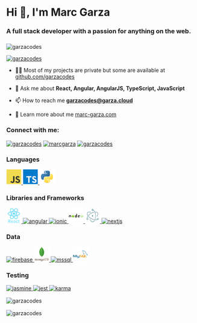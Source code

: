 <h1>Hi 👋, I'm Marc Garza</h1>
<h3 style="margin-bottom: 20px">A full stack developer with a passion for anything on the web.</h3>

###  

<p align="left"> <img src="https://komarev.com/ghpvc/?username=garzacodes&label=Profile%20views&color=0e75b6&style=flat" alt="garzacodes" /> </p>

<p align="left"> <a href="https://twitter.com/garzacodes" target="blank"><img src="https://img.shields.io/twitter/follow/garzacodes?logo=twitter&style=for-the-badge" alt="garzacodes" /></a> </p>

- 👨‍💻 Most of my projects are private but some are available at [github.com/garzacodes](github.com/garzacodes)

- 💬 Ask me about **React, Angular, AngularJS, TypeScript, JavaScript**

- 📫 How to reach me **garzacodes@garza.cloud**

- 📄 Learn more about me [marc-garza.com](marc-garza.com)

<h3 align="left">Connect with me:</h3>

<p align="left">
<a href="https://twitter.com/garzacodes" target="blank"><img align="center" src="https://raw.githubusercontent.com/rahuldkjain/github-profile-readme-generator/master/src/images/icons/Social/twitter.svg" alt="garzacodes" height="30" width="40" /></a>
<a href="https://linkedin.com/in/marcgarza" target="blank"><img align="center" src="https://raw.githubusercontent.com/rahuldkjain/github-profile-readme-generator/master/src/images/icons/Social/linked-in-alt.svg" alt="marcgarza" height="30" width="40" /></a>
<a href="https://www.youtube.com/c/garzacodes" target="blank"><img align="center" src="https://raw.githubusercontent.com/rahuldkjain/github-profile-readme-generator/master/src/images/icons/Social/youtube.svg" alt="garzacodes" height="30" width="40" /></a>
</p>


<h3 align="left">Languages</h3>

<p align="left">
    <a
    href="https://developer.mozilla.org/en-US/docs/Web/JavaScript"
    target="_blank"
    rel="noreferrer"
  >
    <img
      src="https://raw.githubusercontent.com/devicons/devicon/master/icons/javascript/javascript-original.svg"
      alt="javascript"
      width="40"
      height="40"
    />
  </a>
  <a href="https://www.typescriptlang.org/" target="_blank" rel="noreferrer">
    <img
      src="https://raw.githubusercontent.com/devicons/devicon/master/icons/typescript/typescript-original.svg"
      alt="typescript"
      width="40"
      height="40"
    />
  </a><a href="https://www.python.org" target="_blank" rel="noreferrer">
    <img
      src="https://raw.githubusercontent.com/devicons/devicon/master/icons/python/python-original.svg"
      alt="python"
      width="40"
      height="40"
    />
  </a>

  </p>


  <h3 align="left">Libraries and Frameworks</h3>
  <!-- Libraries and Frameworks -->
  <p align="left">

  <a href="https://reactjs.org/" target="_blank" rel="noreferrer">
    <img
      src="https://raw.githubusercontent.com/devicons/devicon/master/icons/react/react-original-wordmark.svg"
      alt="react"
      width="40"
      height="40"
    />
  </a><a href="https://angular.io" target="_blank" rel="noreferrer">
    <img
      src="https://angular.io/assets/images/logos/angular/angular.svg"
      alt="angular"
      width="40"
      height="40"
    />
  </a><a href="https://ionicframework.com" target="_blank" rel="noreferrer">
    <img
      src="https://upload.wikimedia.org/wikipedia/commons/d/d1/Ionic_Logo.svg"
      alt="ionic"
      width="40"
      height="40"
    />
  </a><a href="https://nodejs.org" target="_blank" rel="noreferrer">
    <img
      src="https://raw.githubusercontent.com/devicons/devicon/master/icons/nodejs/nodejs-original-wordmark.svg"
      alt="nodejs"
      width="40"
      height="40"
    />
  </a><a href="https://www.electronjs.org" target="_blank" rel="noreferrer">
    <img
      src="https://raw.githubusercontent.com/devicons/devicon/master/icons/electron/electron-original.svg"
      alt="electron"
      width="40"
      height="40"
    />
    
<a href="https://nextjs.org/" target="_blank">
  <img
    src="https://cdn.worldvectorlogo.com/logos/nextjs-3.svg"
    alt="nextjs"
    width="40"
    height="40" 
  />
</a>

</p>

<!-- Databases -->
<h3 align="left">Data</h3>
<p align="left">

  <a href="https://firebase.google.com/" target="_blank" rel="noreferrer">
    <img
      src="https://www.vectorlogo.zone/logos/firebase/firebase-icon.svg"
      alt="firebase"
      width="40"
      height="40"
    />
  </a><a href="https://www.mongodb.com/" target="_blank" rel="noreferrer">
    <img
      src="https://raw.githubusercontent.com/devicons/devicon/master/icons/mongodb/mongodb-original-wordmark.svg"
      alt="mongodb"
      width="40"
      height="40"
    />
  </a><a
    href="https://www.microsoft.com/en-us/sql-server"
    target="_blank"
    rel="noreferrer"
  >
    <img
      src="https://www.svgrepo.com/show/303229/microsoft-sql-server-logo.svg"
      alt="mssql"
      width="40"
      height="40"
    />
  </a><a href="https://www.mysql.com/" target="_blank" rel="noreferrer">
    <img
      src="https://raw.githubusercontent.com/devicons/devicon/master/icons/mysql/mysql-original-wordmark.svg"
      alt="mysql"
      width="40"
      height="40"
    />
  </a>


  </p>
  
  <h3 align="left">Testing</h3>
  <!-- TESTING  -->
  <p align="left">

  <a href="https://jasmine.github.io/" target="_blank" rel="noreferrer">
    <img
      src="https://www.vectorlogo.zone/logos/jasmine/jasmine-icon.svg"
      alt="jasmine"
      width="40"
      height="40"
    />
  </a><a href="https://jestjs.io" target="_blank" rel="noreferrer">
    <img
      src="https://www.vectorlogo.zone/logos/jestjsio/jestjsio-icon.svg"
      alt="jest"
      width="40"
      height="40"
    />
  </a><a
    href="https://karma-runner.github.io/latest/index.html"
    target="_blank"
    rel="noreferrer"
  >
    <img
      src="https://raw.githubusercontent.com/detain/svg-logos/780f25886640cef088af994181646db2f6b1a3f8/svg/karma.svg"
      alt="karma"
      width="40"
      height="40"
    />
  </a>

</p>

<p>
  <img
    align="center"
    src="https://github-readme-stats.vercel.app/api/top-langs?username=garzacodes&show_icons=true&locale=en&layout=compact"
    alt="garzacodes"
  />
</p>

<p>
  <img
    align="center"
    src="https://github-readme-streak-stats.herokuapp.com/?user=garzacodes&"
    alt="garzacodes"
  />
</p>


